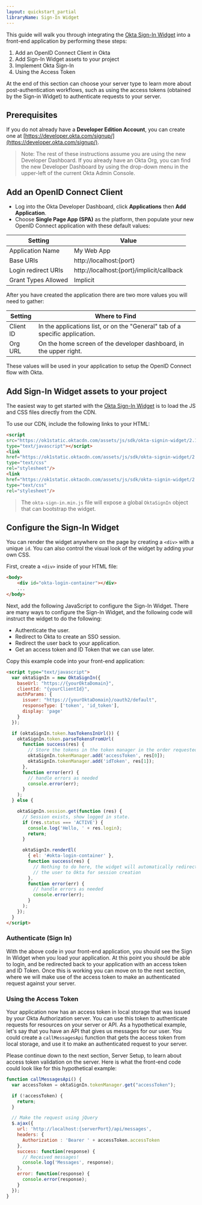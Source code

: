 ```yaml
---
layout: quickstart_partial
libraryName: Sign-In Widget
---
```


This guide will walk you through integrating the [Okta Sign-In Widget](https://github.com/okta/okta-signin-widget) into a front-end application by performing these steps:

1. Add an OpenID Connect Client in Okta
2. Add Sign-In Widget assets to your project
3. Implement Okta Sign-In
4. Using the Access Token

At the end of this section can choose your server type to learn more about post-authentication workflows, such as using the access tokens (obtained by the Sign-in Widget) to authenticate requests to your server.

## Prerequisites
If you do not already have a **Developer Edition Account**, you can create one at [https://developer.okta.com/signup/](https://developer.okta.com/signup/).

> Note: The rest of these instructions assume you are using the new Developer Dashboard.  If you already have an Okta Org, you can find the new Developer Dashboard by using the drop-down menu in the upper-left of the current Okta Admin Console.

## Add an OpenID Connect Client
* Log into the Okta Developer Dashboard, click **Applications** then **Add Application**.
* Choose **Single Page App (SPA)** as the platform, then populate your new OpenID Connect application with these default values:

| Setting             | Value                                                 |
| ------------------- | ----------------------------------------------------- |
| Application Name    | My Web App                                            |
| Base URIs           | http://localhost:{port}                               |
| Login redirect URIs | http://localhost:{port}/implicit/callback             |
| Grant Types Allowed | Implicit                                              |

After you have created the application there are two more values you will need to gather:

| Setting       | Where to Find                                                                  |
| ------------- | ------------------------------------------------------------------------------ |
| Client ID     | In the applications list, or on the "General" tab of a specific application.    |
| Org URL       | On the home screen of the developer dashboard, in the upper right.             |


These values will be used in your application to setup the OpenID Connect flow with Okta.

## Add Sign-In Widget assets to your project

The easiest way to get started with the [Okta Sign-In Widget](https://github.com/okta/okta-signin-widget) is to load the JS and CSS files directly from the CDN.

To use our CDN, include the following links to your HTML:
```html
<script
src="https://ok1static.oktacdn.com/assets/js/sdk/okta-signin-widget/2.1.0/js/okta-sign-in.min.js"
type="text/javascript"></script>
<link
href="https://ok1static.oktacdn.com/assets/js/sdk/okta-signin-widget/2.1.0/css/okta-sign-in.min.css"
type="text/css"
rel="stylesheet"/>
<link
href="https://ok1static.oktacdn.com/assets/js/sdk/okta-signin-widget/2.1.0/css/okta-theme.css"
type="text/css"
rel="stylesheet"/>
```

> The `okta-sign-in.min.js` file will expose a global `OktaSignIn` object that can bootstrap the widget.

## Configure the Sign-In Widget

You can render the widget anywhere on the page by creating a `<div>` with a unique `id`.  You can also control the visual look of the widget by adding your own CSS.

First, create a `<div>` inside of your HTML file:

```html
<body>
    <div id="okta-login-container"></div>
    ...
</body>
```

Next, add the following JavaScript to configure the Sign-In Widget.  There are many ways to configure the Sign-In Widget, and the following code will instruct the widget to do the following:

* Authenticate the user.
* Redirect to Okta to create an SSO session.
* Redirect the user back to your application.
* Get an access token and ID Token that we can use later.

Copy this example code into your front-end application:

```html
<script type="text/javascript">
  var oktaSignIn = new OktaSignIn({
    baseUrl: "https://{yourOktaDomain}",
    clientId: "{yourClientId}",
    authParams: {
      issuer: "https://{yourOktaDomain}/oauth2/default",
      responseType: ['token', 'id_token'],
      display: 'page'
    }
  });

  if (oktaSignIn.token.hasTokensInUrl()) {
    oktaSignIn.token.parseTokensFromUrl(
      function success(res) {
        // Store the tokens in the token manager in the order requested
        oktaSignIn.tokenManager.add('accessToken', res[0]);
        oktaSignIn.tokenManager.add('idToken', res[1]);
      },
      function error(err) {
        // handle errors as needed
        console.error(err);
      }
    );
  } else {

    oktaSignIn.session.get(function (res) {
      // Session exists, show logged in state.
      if (res.status === 'ACTIVE') {
        console.log('Hello, ' + res.login);
        return;
      }

      oktaSignIn.renderEl(
        { el: '#okta-login-container' },
        function success(res) {
          // Nothing to do here, the widget will automatically redirect
          // the user to Okta for session creation
        },
        function error(err) {
          // handle errors as needed
          console.error(err);
        }
      );
    });
  }
</script>
```

### Authenticate (Sign In)

With the above code in your front-end application, you should see the Sign In Widget when you load your application.  At this point you should be able to login, and be redirected back to your application with an access token and ID Token.  Once this is working you can move on to the next section, where we will make use of the access token to make an authenticated request against your server.


### Using the Access Token

Your application now has an access token in local storage that was issued by your Okta Authorization server. You can use this token to authenticate requests for resources on your server or API. As a hypothetical example, let's say that you have an API that gives us messages for our user.  You could create a `callMessagesApi` function that gets the access token from local storage, and use it to make an authenticated request to your server.

Please continue down to the next section, Server Setup, to learn about access token validation on the server.  Here is what the front-end code could look like for this hypothetical example:

```javascript
function callMessagesApi() {
  var accessToken = oktaSignIn.tokenManager.get("accessToken");

  if (!accessToken) {
    return;
  }

  // Make the request using jQuery
  $.ajax({
    url: 'http://localhost:{serverPort}/api/messages',
    headers: {
      Authorization : 'Bearer ' + accessToken.accessToken
    },
    success: function(response) {
      // Received messages!
      console.log('Messages', response);
    },
    error: function(response) {
      console.error(response);
    }
  });
}
```